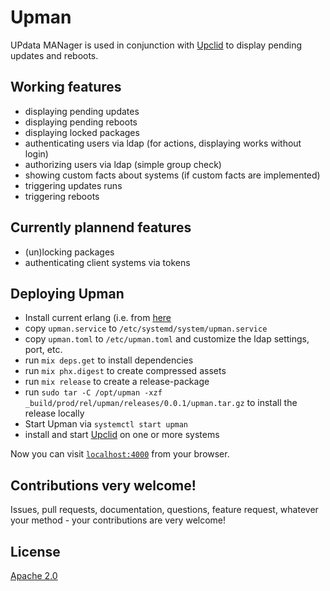 # Upman

UPdata MANager is used in conjunction with [Upclid](https://github.com/flat235/upclid) to display pending updates and reboots.

## Working features
 - displaying pending updates
 - displaying pending reboots
 - displaying locked packages
 - authenticating users via ldap (for actions, displaying works without login)
 - authorizing users via ldap (simple group check)
 - showing custom facts about systems (if custom facts are implemented)
 - triggering updates runs
 - triggering reboots

## Currently plannend features
 - (un)locking packages
 - authenticating client systems via tokens
 
## Deploying Upman
  - Install current erlang (i.e. from [here](https://www.erlang-solutions.com/resources/download.html)
  - copy `upman.service` to `/etc/systemd/system/upman.service`
  - copy `upman.toml` to `/etc/upman.toml` and customize the ldap settings, port, etc.
  - run `mix deps.get` to install dependencies
  - run `mix phx.digest` to create compressed assets
  - run `mix release` to create a release-package
  - run `sudo tar -C /opt/upman -xzf _build/prod/rel/upman/releases/0.0.1/upman.tar.gz` to install the release locally
  - Start Upman via `systemctl start upman`
  - install and start [Upclid](https://github.com/flat235/upclid) on one or more systems

Now you can visit [`localhost:4000`](http://localhost:4000) from your browser.

## Contributions very welcome!
Issues, pull requests, documentation, questions, feature request, whatever your method - your contributions are very welcome!

## License
[Apache 2.0](LICENSE)
